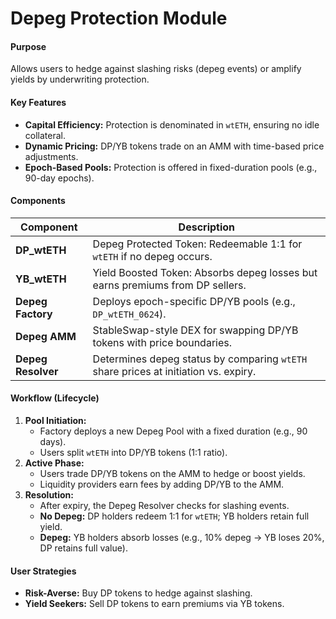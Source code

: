 # Depeg Protection Module

#### **Purpose**

Allows users to hedge against slashing risks (depeg events) or amplify yields by underwriting protection.

#### **Key Features**

* **Capital Efficiency:** Protection is denominated in `wtETH`, ensuring no idle collateral.
* **Dynamic Pricing:** DP/YB tokens trade on an AMM with time-based price adjustments.
* **Epoch-Based Pools:** Protection is offered in fixed-duration pools (e.g., 90-day epochs).

#### **Components**

| Component          | Description                                                                         |
| ------------------ | ----------------------------------------------------------------------------------- |
| **DP\_wtETH**      | Depeg Protected Token: Redeemable 1:1 for `wtETH` if no depeg occurs.               |
| **YB\_wtETH**      | Yield Boosted Token: Absorbs depeg losses but earns premiums from DP sellers.       |
| **Depeg Factory**  | Deploys epoch-specific DP/YB pools (e.g., `DP_wtETH_0624`).                         |
| **Depeg AMM**      | StableSwap-style DEX for swapping DP/YB tokens with price boundaries.               |
| **Depeg Resolver** | Determines depeg status by comparing `wtETH` share prices at initiation vs. expiry. |

#### **Workflow (Lifecycle)**

1. **Pool Initiation:**
   * Factory deploys a new Depeg Pool with a fixed duration (e.g., 90 days).
   * Users split `wtETH` into DP/YB tokens (1:1 ratio).
2. **Active Phase:**
   * Users trade DP/YB tokens on the AMM to hedge or boost yields.
   * Liquidity providers earn fees by adding DP/YB to the AMM.
3. **Resolution:**
   * After expiry, the Depeg Resolver checks for slashing events.
   * **No Depeg:** DP holders redeem 1:1 for `wtETH`; YB holders retain full yield.
   * **Depeg:** YB holders absorb losses (e.g., 10% depeg → YB loses 20%, DP retains full value).

#### **User Strategies**

* **Risk-Averse:** Buy DP tokens to hedge against slashing.
* **Yield Seekers:** Sell DP tokens to earn premiums via YB tokens.
